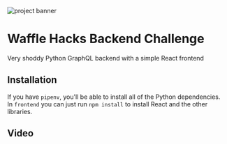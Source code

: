 ![project banner](https://project-banner.phamn23.repl.co/?title=Waffle%20Hacks%20Backend&stack=python,react)

# Waffle Hacks Backend Challenge
Very shoddy Python GraphQL backend with a simple React frontend

## Installation
If you have `pipenv`, you'll be able to install all of the Python dependencies.  
In `frontend` you can just run `npm install` to install React and the other libraries.

## Video
